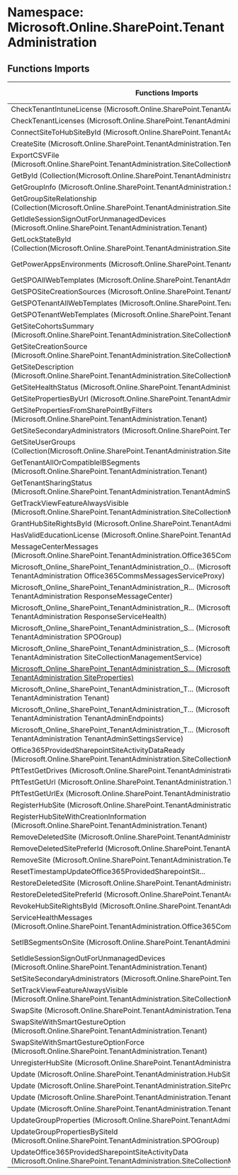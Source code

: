 # Namespace: Microsoft.Online.SharePoint.TenantAdministration

## Functions Imports

Functions Imports | SPO | SP 2019 | SP 2016 | SP 2013
----------|:---:|:-------:|:-------:|:-------:
CheckTenantIntuneLicense (Microsoft.Online.SharePoint.TenantAdministration.Tenant) | ✅ | ❌ | ❌ | ❌
CheckTenantLicenses (Microsoft.Online.SharePoint.TenantAdministration.Tenant) | ✅ | ❌ | ❌ | ❌
ConnectSiteToHubSiteById (Microsoft.Online.SharePoint.TenantAdministration.Tenant) | ✅ | ❌ | ❌ | ❌
CreateSite (Microsoft.Online.SharePoint.TenantAdministration.Tenant) | ✅ | ❌ | ❌ | ❌
ExportCSVFile (Microsoft.Online.SharePoint.TenantAdministration.SiteCollectionManagementService) | ✅ | ❌ | ❌ | ❌
GetById (Collection(Microsoft.Online.SharePoint.TenantAdministration.SiteProperties)) | ✅ | ❌ | ❌ | ❌
GetGroupInfo (Microsoft.Online.SharePoint.TenantAdministration.SPOGroup) | ✅ | ❌ | ❌ | ❌
GetGroupSiteRelationship (Collection(Microsoft.Online.SharePoint.TenantAdministration.SiteProperties)) | ✅ | ❌ | ❌ | ❌
GetIdleSessionSignOutForUnmanagedDevices (Microsoft.Online.SharePoint.TenantAdministration.Tenant) | ✅ | ❌ | ❌ | ❌
GetLockStateById (Collection(Microsoft.Online.SharePoint.TenantAdministration.SiteProperties)) | ✅ | ❌ | ❌ | ❌
GetPowerAppsEnvironments (Microsoft.Online.SharePoint.TenantAdministration.Tenant) | ✅ (❌) | ❌ | ❌ | ❌
GetSPOAllWebTemplates (Microsoft.Online.SharePoint.TenantAdministration.Tenant) | ✅ | ❌ | ❌ | ❌
GetSPOSiteCreationSources (Microsoft.Online.SharePoint.TenantAdministration.Tenant) | ✅ | ❌ | ❌ | ❌
GetSPOTenantAllWebTemplates (Microsoft.Online.SharePoint.TenantAdministration.Tenant) | ✅ | ❌ | ❌ | ❌
GetSPOTenantWebTemplates (Microsoft.Online.SharePoint.TenantAdministration.Tenant) | ✅ | ❌ | ❌ | ❌
GetSiteCohortsSummary (Microsoft.Online.SharePoint.TenantAdministration.SiteCollectionManagementService) | ✅ | ❌ | ❌ | ❌
GetSiteCreationSource (Microsoft.Online.SharePoint.TenantAdministration.SiteCollectionManagementService) | ✅ | ❌ | ❌ | ❌
GetSiteDescription (Microsoft.Online.SharePoint.TenantAdministration.SiteCollectionManagementService) | ✅ | ❌ | ❌ | ❌
GetSiteHealthStatus (Microsoft.Online.SharePoint.TenantAdministration.Tenant) | ✅ | ❌ | ❌ | ❌
GetSitePropertiesByUrl (Microsoft.Online.SharePoint.TenantAdministration.Tenant) | ✅ | ❌ | ❌ | ❌
GetSitePropertiesFromSharePointByFilters (Microsoft.Online.SharePoint.TenantAdministration.Tenant) | ✅ | ❌ | ❌ | ❌
GetSiteSecondaryAdministrators (Microsoft.Online.SharePoint.TenantAdministration.Tenant) | ✅ | ❌ | ❌ | ❌
GetSiteUserGroups (Collection(Microsoft.Online.SharePoint.TenantAdministration.SiteProperties)) | ✅ | ❌ | ❌ | ❌
GetTenantAllOrCompatibleIBSegments (Microsoft.Online.SharePoint.TenantAdministration.Tenant) | ✅ (❌) | ❌ | ❌ | ❌
GetTenantSharingStatus (Microsoft.Online.SharePoint.TenantAdministration.TenantAdminSettingsService) | ✅ | ❌ | ❌ | ❌
GetTrackViewFeatureAlwaysVisible (Microsoft.Online.SharePoint.TenantAdministration.SiteCollectionManagementService) | ✅ (❌) | ❌ | ❌ | ❌
GrantHubSiteRightsById (Microsoft.Online.SharePoint.TenantAdministration.Tenant) | ✅ | ❌ | ❌ | ❌
HasValidEducationLicense (Microsoft.Online.SharePoint.TenantAdministration.Tenant) | ✅ | ❌ | ❌ | ❌
MessageCenterMessages (Microsoft.Online.SharePoint.TenantAdministration.Office365CommsMessagesServiceProxy) | ✅ | ❌ | ❌ | ❌
<span title="Microsoft_Online_SharePoint_TenantAdministration_Office365CommsMessagesServiceProxy">Microsoft_Online_SharePoint_TenantAdministration_O...</span> (Microsoft Online SharePoint TenantAdministration Office365CommsMessagesServiceProxy) | ✅ | ❌ | ❌ | ❌
<span title="Microsoft_Online_SharePoint_TenantAdministration_ResponseMessageCenter">Microsoft_Online_SharePoint_TenantAdministration_R...</span> (Microsoft Online SharePoint TenantAdministration ResponseMessageCenter) | ✅ | ❌ | ❌ | ❌
<span title="Microsoft_Online_SharePoint_TenantAdministration_ResponseServiceHealth">Microsoft_Online_SharePoint_TenantAdministration_R...</span> (Microsoft Online SharePoint TenantAdministration ResponseServiceHealth) | ✅ | ❌ | ❌ | ❌
<span title="Microsoft_Online_SharePoint_TenantAdministration_SPOGroup">Microsoft_Online_SharePoint_TenantAdministration_S...</span> (Microsoft Online SharePoint TenantAdministration SPOGroup) | ✅ | ❌ | ❌ | ❌
<span title="Microsoft_Online_SharePoint_TenantAdministration_SiteCollectionManagementService">Microsoft_Online_SharePoint_TenantAdministration_S...</span> (Microsoft Online SharePoint TenantAdministration SiteCollectionManagementService) | ✅ | ❌ | ❌ | ❌
[<span title="Microsoft_Online_SharePoint_TenantAdministration_SiteProperties">Microsoft_Online_SharePoint_TenantAdministration_S...</span> (Microsoft Online SharePoint TenantAdministration SiteProperties)](./Functions/Microsoft_Online_SharePoint_TenantAdministration_SiteProperties.md) | ✅ | ❌ | ❌ | ❌
<span title="Microsoft_Online_SharePoint_TenantAdministration_Tenant">Microsoft_Online_SharePoint_TenantAdministration_T...</span> (Microsoft Online SharePoint TenantAdministration Tenant) | ✅ | ❌ | ❌ | ❌
<span title="Microsoft_Online_SharePoint_TenantAdministration_TenantAdminEndpoints">Microsoft_Online_SharePoint_TenantAdministration_T...</span> (Microsoft Online SharePoint TenantAdministration TenantAdminEndpoints) | ✅ | ❌ | ❌ | ❌
<span title="Microsoft_Online_SharePoint_TenantAdministration_TenantAdminSettingsService">Microsoft_Online_SharePoint_TenantAdministration_T...</span> (Microsoft Online SharePoint TenantAdministration TenantAdminSettingsService) | ✅ | ❌ | ❌ | ❌
Office365ProvidedSharepointSiteActivityDataReady (Microsoft.Online.SharePoint.TenantAdministration.SiteCollectionManagementService) | ✅ | ❌ | ❌ | ❌
PftTestGetDrives (Microsoft.Online.SharePoint.TenantAdministration.Tenant) | ✅ | ❌ | ❌ | ❌
PftTestGetUrl (Microsoft.Online.SharePoint.TenantAdministration.Tenant) | ✅ | ❌ | ❌ | ❌
PftTestGetUrlEx (Microsoft.Online.SharePoint.TenantAdministration.Tenant) | ✅ | ❌ | ❌ | ❌
RegisterHubSite (Microsoft.Online.SharePoint.TenantAdministration.Tenant) | ✅ | ❌ | ❌ | ❌
RegisterHubSiteWithCreationInformation (Microsoft.Online.SharePoint.TenantAdministration.Tenant) | ✅ | ❌ | ❌ | ❌
RemoveDeletedSite (Microsoft.Online.SharePoint.TenantAdministration.Tenant) | ✅ | ❌ | ❌ | ❌
RemoveDeletedSitePreferId (Microsoft.Online.SharePoint.TenantAdministration.Tenant) | ✅ | ❌ | ❌ | ❌
RemoveSite (Microsoft.Online.SharePoint.TenantAdministration.Tenant) | ✅ | ❌ | ❌ | ❌
<span title="ResetTimestampUpdateOffice365ProvidedSharepointSiteActivityData (Microsoft.Online.SharePoint.TenantAdministration.SiteCollectionManagementService)">ResetTimestampUpdateOffice365ProvidedSharepointSit...</span> | ✅ | ❌ | ❌ | ❌
RestoreDeletedSite (Microsoft.Online.SharePoint.TenantAdministration.Tenant) | ✅ | ❌ | ❌ | ❌
RestoreDeletedSitePreferId (Microsoft.Online.SharePoint.TenantAdministration.Tenant) | ✅ | ❌ | ❌ | ❌
RevokeHubSiteRightsById (Microsoft.Online.SharePoint.TenantAdministration.Tenant) | ✅ | ❌ | ❌ | ❌
ServiceHealthMessages (Microsoft.Online.SharePoint.TenantAdministration.Office365CommsMessagesServiceProxy) | ✅ | ❌ | ❌ | ❌
SetIBSegmentsOnSite (Microsoft.Online.SharePoint.TenantAdministration.Tenant) | ✅ (❌) | ❌ | ❌ | ❌
SetIdleSessionSignOutForUnmanagedDevices (Microsoft.Online.SharePoint.TenantAdministration.Tenant) | ✅ | ❌ | ❌ | ❌
SetSiteSecondaryAdministrators (Microsoft.Online.SharePoint.TenantAdministration.Tenant) | ✅ | ❌ | ❌ | ❌
SetTrackViewFeatureAlwaysVisible (Microsoft.Online.SharePoint.TenantAdministration.SiteCollectionManagementService) | ✅ (❌) | ❌ | ❌ | ❌
SwapSite (Microsoft.Online.SharePoint.TenantAdministration.Tenant) | ✅ | ❌ | ❌ | ❌
SwapSiteWithSmartGestureOption (Microsoft.Online.SharePoint.TenantAdministration.Tenant) | ✅ | ❌ | ❌ | ❌
SwapSiteWithSmartGestureOptionForce (Microsoft.Online.SharePoint.TenantAdministration.Tenant) | ✅ | ❌ | ❌ | ❌
UnregisterHubSite (Microsoft.Online.SharePoint.TenantAdministration.Tenant) | ✅ | ❌ | ❌ | ❌
Update (Microsoft.Online.SharePoint.TenantAdministration.HubSiteProperties) | ✅ | ❌ | ❌ | ❌
Update (Microsoft.Online.SharePoint.TenantAdministration.SiteProperties) | ✅ | ❌ | ❌ | ❌
Update (Microsoft.Online.SharePoint.TenantAdministration.Tenant) | ✅ | ❌ | ❌ | ❌
Update (Microsoft.Online.SharePoint.TenantAdministration.TenantAdminSettingsService) | ✅ | ❌ | ❌ | ❌
UpdateGroupProperties (Microsoft.Online.SharePoint.TenantAdministration.SPOGroup) | ✅ | ❌ | ❌ | ❌
UpdateGroupPropertiesBySiteId (Microsoft.Online.SharePoint.TenantAdministration.SPOGroup) | ✅ | ❌ | ❌ | ❌
UpdateOffice365ProvidedSharepointSiteActivityData (Microsoft.Online.SharePoint.TenantAdministration.SiteCollectionManagementService) | ✅ | ❌ | ❌ | ❌